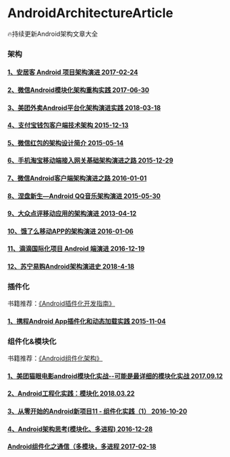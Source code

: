 # AndroidArchitectureArticle
🔥持续更新Android架构文章大全

### 架构

#### [1、安居客 Android 项目架构演进  2017-02-24](http://baronzhang.com/blog/Framework/%E5%AE%89%E5%B1%85%E5%AE%A2Android%E9%A1%B9%E7%9B%AE%E6%9E%B6%E6%9E%84%E6%BC%94%E8%BF%9B/)

#### [2、微信Android模块化架构重构实践  2017-06-30](https://mp.weixin.qq.com/s?__biz=MzAwNDY1ODY2OQ==&mid=2649286672&idx=1&sn=4d9db00c496fcafd1d3e01d69af083f9&chksm=8334cc92b4434584e8bdb117274f41145fb49ba467ec0cd9ba5e3551a8abf92f1996bd6b147a&scene=0&key=2872d7939faa95a46b4dd8eec2b4222e304480e7c491f9e123cd47ab0e25f6a5bee9e7534bb2a7cc7f0a5cb56aa44df67d1b017718d6a24f823c92ea11450ffd19841ef3acc8ea7a9a1c288e8b640dd5&ascene=0&uin=Njc1NTY3MTIx&devicetype=iMac14%2C1+OSX+OSX+10.12.5+build(16F73)&version=12020810&nettype=WIFI&fontScale=100&pass_ticket=SJfCUWgSdjnsHwG3fpqXOHID4uDA1JGuzRRRiKQ2IJAdan6yEymN4QueZqAru9EL)

#### [3、美团外卖Android平台化架构演进实践 2018-03-18](https://blog.csdn.net/meituantech/article/details/80062451)

#### [4、支付宝钱包客户端技术架构 2015-12-13](https://yq.aliyun.com/articles/128)

#### [5、微信红包的架构设计简介 2015-05-14](https://www.zybuluo.com/yulin718/note/93148)

#### [6、手机淘宝移动端接入网关基础架构演进之路 2015-12-29](http://www.infoq.com/cn/articles/taobao-mobile-terminal-access-gateway-infrastructure)

#### [7、微信Android客户端架构演进之路 2016-01-01](http://www.infoq.com/cn/articles/wechat-android-app-architecture)

#### [8、涅盘新生—Android QQ音乐架构演进 2015-05-30](http://www.infoq.com/cn/presentations/evolution-of-android-qq-music-architecture)

#### [9、大众点评移动应用的架构演进 2013-04-12](http://www.infoq.com/cn/presentations/public-comment-mobile-application-architecture-evolution)

#### [10、饿了么移动APP的架构演进 2016-01-06](https://mp.weixin.qq.com/s?__biz=MzAxNDUwMzU3Mw==&mid=401044540&idx=1&sn=24b7d8fb655ae6dd5d989d0cb3c08e90&scene=2&srcid=0106EtxRjD2jHxzomxVPTwY3&from=timeline&isappinstalled=0&uin=NzgwODIwNDgw&key=&devicetype=webwx&version=70000001&lang=zh_CN&pass_ticket=46hW44w3Hxd7VY9rutz7mgLu1JGe2T1AAKNQpxNoYOSGi8NpmNYr%2BAZj%2BiXtRX2F)

#### [11、滴滴国际化项目 Android 端演进 2016-12-19](http://www.trinea.cn/android/didi-internationalization-android-evolution/)

#### [12、苏宁易购Android架构演进史 2018-4-18](http://www.apkbus.com/blog-873057-77534.html)

### 插件化
书籍推荐：[《Android插件化开发指南》](https://item.jd.com/31188356430.html)

#### [1、携程Android App插件化和动态加载实践 2015-11-04](https://mp.weixin.qq.com/s?__biz=MzAwMTcwNTE0NA==&mid=400217391&idx=1&sn=86181541ce0164156dfab135ed99bb5c&scene=0&key=b410d3164f5f798e61a5d4afb759fa38371c8b119384c6163a30c28163b4d4d5f59399f2400800ec842f1d0e0ffb84af&ascene=0&uin=MjExMjQ&pass_ticket=Nt5Jaa28jjFxcQO9o%2BvQiXX%2B0iXG5DlZlHNW97Fk1Ew%3D)

### 组件化&模块化
书籍推荐：[《Android组件化架构》](http://item.jd.com/27131965413.html)

#### [1、美团猫眼电影android模块化实战--可能是最详细的模块化实战 2017.09.12](https://www.jianshu.com/p/d372cc6802e5)

#### [2、Android工程化实践：模块化 2018.03.22](https://juejin.im/post/5ab37cd3f265da238d50a0e6)

#### [3、从零开始的Android新项目11 - 组件化实践（1） 2016-10-20](http://blog.zhaiyifan.cn/2016/10/20/android-new-project-from-0-p11/)

#### [4、Android架构思考(模块化、多进程) 2016-12-28](http://blog.spinytech.com/2016/12/28/android_modularization/)

#### [Android组件化之通信（多模块，多进程 2017-02-18]( https://www.jianshu.com/p/1fc5f8a2d703)
